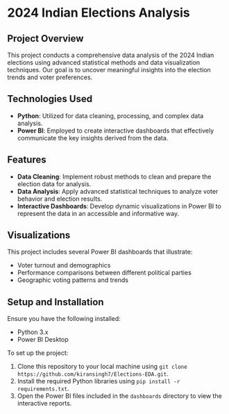 # 2024 Indian Elections Analysis

## Project Overview
This project conducts a comprehensive data analysis of the 2024 Indian elections using advanced statistical methods and data visualization techniques. Our goal is to uncover meaningful insights into the election trends and voter preferences.

## Technologies Used
- **Python**: Utilized for data cleaning, processing, and complex data analysis.
- **Power BI**: Employed to create interactive dashboards that effectively communicate the key insights derived from the data.

## Features
- **Data Cleaning**: Implement robust methods to clean and prepare the election data for analysis.
- **Data Analysis**: Apply advanced statistical techniques to analyze voter behavior and election results.
- **Interactive Dashboards**: Develop dynamic visualizations in Power BI to represent the data in an accessible and informative way.

## Visualizations
This project includes several Power BI dashboards that illustrate:
- Voter turnout and demographics
- Performance comparisons between different political parties
- Geographic voting patterns and trends

## Setup and Installation
Ensure you have the following installed:
- Python 3.x
- Power BI Desktop

To set up the project:
1. Clone this repository to your local machine using `git clone https://github.com/kiransingh7/Elections-EDA.git`.
2. Install the required Python libraries using `pip install -r requirements.txt`.
3. Open the Power BI files included in the `dashboards` directory to view the interactive reports.

